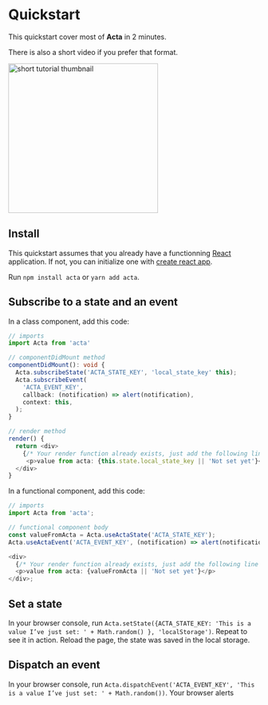 # Quickstart

This quickstart cover most of **Acta** in 2 minutes.

There is also a short video if you prefer that format.

<p>
  <a href="https://www.youtube.com/watch?v=dHPcp_7UmDM" target="_blank" rel="noopener noreferrer">
    <img src="/_media/short_tuto_video.jpg" alt="short tutorial thumbnail" width="300" />
  </a>
</p>

## Install

This quickstart assumes that you already have a functionning [React](https://reactjs.org/) application. If not, you can initialize one with [create react app](https://create-react-app.dev/docs/getting-started/).

Run `npm install acta` or `yarn add acta`.

## Subscribe to a state and an event

In a class component, add this code:

```typescript
// imports
import Acta from 'acta'

// componentDidMount method
componentDidMount(): void {
  Acta.subscribeState('ACTA_STATE_KEY', 'local_state_key' this);
  Acta.subscribeEvent(
    'ACTA_EVENT_KEY',
    callback: (notification) => alert(notification),
    context: this,
  );
}

// render method
render() {
  return <div>
    {/* Your render function already exists, just add the following line */}
     <p>value from acta: {this.state.local_state_key || 'Not set yet'}</p>
  </div>
}
```

In a functional component, add this code:

```typescript
// imports
import Acta from 'acta';

// functional component body
const valueFromActa = Acta.useActaState('ACTA_STATE_KEY');
Acta.useActaEvent('ACTA_EVENT_KEY', (notification) => alert(notification));

<div>
  {/* Your render function already exists, just add the following line */}
  <p>value from acta: {valueFromActa || 'Not set yet'}</p>
</div>;
```

## Set a state

In your browser console, run `Acta.setState({ACTA_STATE_KEY: 'This is a value I’ve just set: ' + Math.random() }, 'localStorage')`. Repeat to see it in action. Reload the page, the state was saved in the local storage.

## Dispatch an event

In your browser console, run `Acta.dispatchEvent('ACTA_EVENT_KEY', 'This is a value I’ve just set: ' + Math.random())`. Your browser alerts
